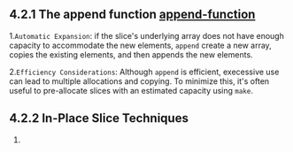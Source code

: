 ## 4.2.1 The append function [append-function](append-funcion.go)
  1.`Automatic Expansion`: if the slice's underlying array does not have enough capacity to accommodate the new elements, `append` create a new array, copies the existing elements, and then appends the new elements.

  2.`Efficiency Considerations`: Although `append` is efficient, execessive use can lead to multiple allocations and copying. To minimize this, it's often useful to pre-allocate slices with an estimated capacity using `make`.

## 4.2.2 In-Place Slice Techniques
  1. 